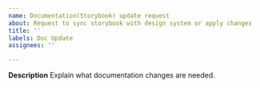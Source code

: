 ```yaml
---
name: Documentation(Storybook) update request
about: Request to sync storybook with design system or apply changes
title: ''
labels: Doc Update
assignees: ''

---
```


**Description**
Explain what documentation changes are needed.

